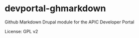# devportal-ghmarkdown
Github Markdown Drupal module for the APIC Developer Portal

License: GPL v2
